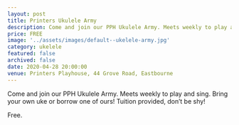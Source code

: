 ```yaml
---
layout: post
title: Printers Ukulele Army
description: Come and join our PPH Ukulele Army. Meets weekly to play and sing. Bring your own uke or borrow one of ours! Tuition provided, don’t be shy!
price: FREE
image: '../assets/images/default--ukelele-army.jpg'
category: ukelele
featured: false
archived: false
date: 2020-04-28 20:00:00
venue: Printers Playhouse, 44 Grove Road, Eastbourne
---
```


Come and join our PPH Ukulele Army. Meets weekly to play and sing. Bring your own uke or borrow one of ours! Tuition provided, don’t be shy!

Free.